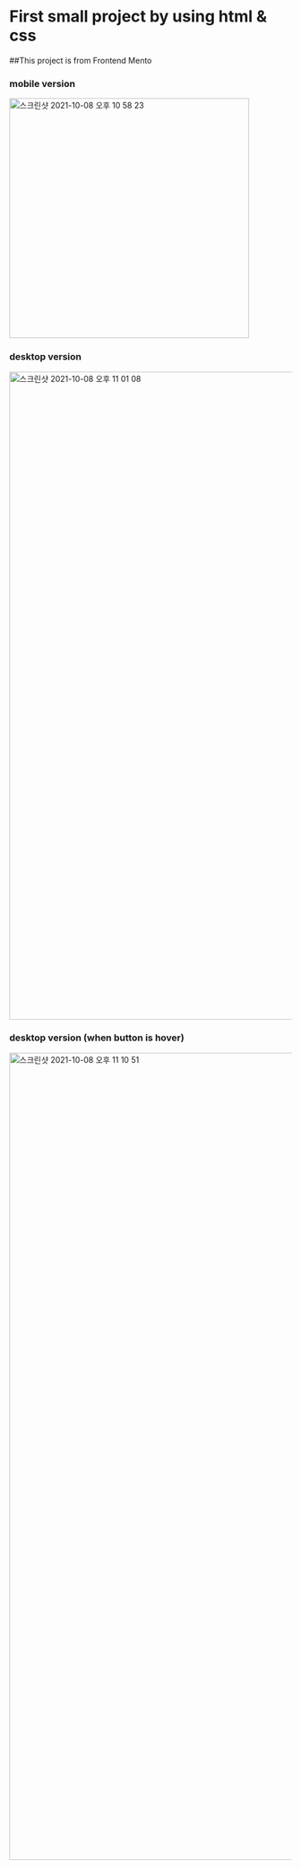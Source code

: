 # First small project by using html & css

##This project is from Frontend Mento 

### mobile version
<img width="428" alt="스크린샷 2021-10-08 오후 10 58 23" src="https://user-images.githubusercontent.com/91176314/136571426-b2dfff89-a075-496a-bc11-05110a313641.png">

### desktop version 
<img width="1156" alt="스크린샷 2021-10-08 오후 11 01 08" src="https://user-images.githubusercontent.com/91176314/136571441-22b52a98-f2ac-433d-ba49-64127f2b680f.png">

### desktop version (when button is hover)
<img width="1440" alt="스크린샷 2021-10-08 오후 11 10 51" src="https://user-images.githubusercontent.com/91176314/136572082-ba924e80-bab1-4cbb-b078-579898d2e915.png">

